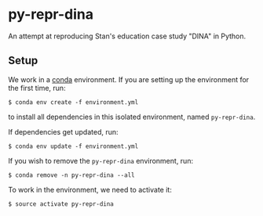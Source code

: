 # py-repr-dina

An attempt at reproducing Stan's education case study "DINA" in Python.

## Setup

We work in a [conda](https://conda.io/) environment. If you are setting up the
environment for the first time, run:

    $ conda env create -f environment.yml

to install all dependencies in this isolated environment, named `py-repr-dina`.

If dependencies get updated, run:

    $ conda env update -f environment.yml

If you wish to remove the `py-repr-dina` environment, run:

    $ conda remove -n py-repr-dina --all

To work in the environment, we need to activate it:

    $ source activate py-repr-dina
